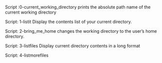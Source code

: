 Script :0-current_working_directory
prints the absolute path name of the current working directory



Script: 1-listit
Display the contents list of your current directory.



Script: 2-bring_me_home
changes the working directory to the user’s home directory.





Script: 3-listfiles
Display current directory contents in a long format





Script: 4-listmorefiles


